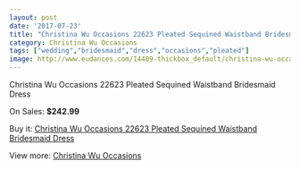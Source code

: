 ```yaml
---
layout: post
date: '2017-07-23'
title: "Christina Wu Occasions 22623 Pleated Sequined Waistband Bridesmaid Dress"
category: Christina Wu Occasions
tags: ["wedding","bridesmaid","dress","occasions","pleated"]
image: http://www.eudances.com/14409-thickbox_default/christina-wu-occasions-22623-pleated-sequined-waistband-bridesmaid-dress.jpg
---
```

Christina Wu Occasions 22623 Pleated Sequined Waistband Bridesmaid Dress

On Sales: **$242.99**
<a href="https://www.eudances.com/en/christina-wu-occasions/4321-christina-wu-occasions-22623-pleated-sequined-waistband-bridesmaid-dress.html"><amp-img layout="responsive" width="600" height="600" src="//www.eudances.com/14409-thickbox_default/christina-wu-occasions-22623-pleated-sequined-waistband-bridesmaid-dress.jpg" alt="Christina Wu Occasions 22623 Pleated Sequined Waistband Bridesmaid Dress 0" /></a>
<a href="https://www.eudances.com/en/christina-wu-occasions/4321-christina-wu-occasions-22623-pleated-sequined-waistband-bridesmaid-dress.html"><amp-img layout="responsive" width="600" height="600" src="//www.eudances.com/14412-thickbox_default/christina-wu-occasions-22623-pleated-sequined-waistband-bridesmaid-dress.jpg" alt="Christina Wu Occasions 22623 Pleated Sequined Waistband Bridesmaid Dress 1" /></a>
<a href="https://www.eudances.com/en/christina-wu-occasions/4321-christina-wu-occasions-22623-pleated-sequined-waistband-bridesmaid-dress.html"><amp-img layout="responsive" width="600" height="600" src="//www.eudances.com/14411-thickbox_default/christina-wu-occasions-22623-pleated-sequined-waistband-bridesmaid-dress.jpg" alt="Christina Wu Occasions 22623 Pleated Sequined Waistband Bridesmaid Dress 2" /></a>
<a href="https://www.eudances.com/en/christina-wu-occasions/4321-christina-wu-occasions-22623-pleated-sequined-waistband-bridesmaid-dress.html"><amp-img layout="responsive" width="600" height="600" src="//www.eudances.com/14410-thickbox_default/christina-wu-occasions-22623-pleated-sequined-waistband-bridesmaid-dress.jpg" alt="Christina Wu Occasions 22623 Pleated Sequined Waistband Bridesmaid Dress 3" /></a>

Buy it: [Christina Wu Occasions 22623 Pleated Sequined Waistband Bridesmaid Dress](https://www.eudances.com/en/christina-wu-occasions/4321-christina-wu-occasions-22623-pleated-sequined-waistband-bridesmaid-dress.html "Christina Wu Occasions 22623 Pleated Sequined Waistband Bridesmaid Dress")

View more: [Christina Wu Occasions](https://www.eudances.com/en/59-christina-wu-occasions "Christina Wu Occasions")